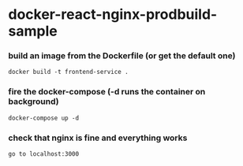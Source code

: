 # docker-react-nginx-prodbuild-sample



### build an image from the Dockerfile (or get the default one)

```
docker build -t frontend-service .
```

### fire the docker-compose (-d runs the container on background)

```
docker-compose up -d
```

### check that nginx is fine and everything works

```
go to localhost:3000
```
